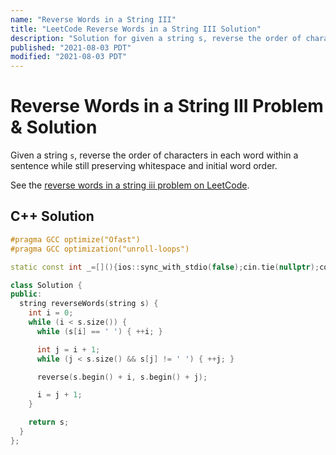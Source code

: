 ```yaml
---
name: "Reverse Words in a String III"
title: "LeetCode Reverse Words in a String III Solution"
description: "Solution for given a string s, reverse the order of characters in each word within a sentence while still preserving whitespace and initial word order."
published: "2021-08-03 PDT"
modified: "2021-08-03 PDT"
---
```


# Reverse Words in a String III Problem & Solution

Given a string `s`, reverse the order of characters in each word within a sentence while still preserving whitespace and initial word order.

See the [reverse words in a string iii problem on LeetCode](https://leetcode.com/problems/reverse-words-in-a-string-iii).

## C++ Solution

```cpp
#pragma GCC optimize("Ofast")
#pragma GCC optimization("unroll-loops")

static const int _=[](){ios::sync_with_stdio(false);cin.tie(nullptr);cout.tie(nullptr);return 0;}();

class Solution {
public:
  string reverseWords(string s) {
    int i = 0;
    while (i < s.size()) {
      while (s[i] == ' ') { ++i; }

      int j = i + 1;
      while (j < s.size() && s[j] != ' ') { ++j; }

      reverse(s.begin() + i, s.begin() + j);

      i = j + 1;
    }

    return s;
  }
};
```
